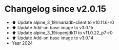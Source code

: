 # Changelog since v2.0.15
- ⬆️ Update alpine_3_19/mariadb-client to v10.11.6-r0 
- ⬆️ Update Add-on base image to v3.0.15 
- ⬆️ Update alpine_3_19/openjdk11 to v11.0.22_p7-r0 
- ⬆️ Update Add-on base image to v3.0.14 
- Year 2024 
